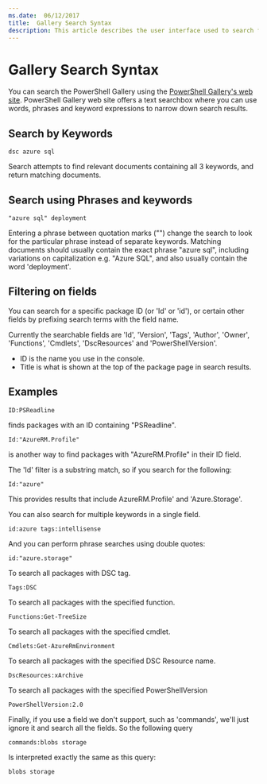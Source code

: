 ```yaml
---
ms.date:  06/12/2017
title:  Gallery Search Syntax
description: This article describes the user interface used to search for content in the PowerShell Gallery.
---
```

# Gallery Search Syntax

You can search the PowerShell Gallery using the
[PowerShell Gallery's web site](https://www.powershellgallery.com/). PowerShell Gallery web site
offers a text searchbox where you can use words, phrases and keyword expressions to narrow down
search results.

## Search by Keywords

```Syntax
dsc azure sql
```

Search attempts to find relevant documents containing all 3 keywords, and return matching documents.

## Search using Phrases and keywords

```Syntax
"azure sql" deployment
```

Entering a phrase between quotation marks ("") change the search to look for the particular phrase
instead of separate keywords. Matching documents should usually contain the exact phrase "azure
sql", including variations on capitalization e.g. "Azure SQL", and also usually contain the word
'deployment'.

## Filtering on fields

You can search for a specific package ID (or 'Id' or 'id'), or certain other fields by prefixing
search terms with the field name.

Currently the searchable fields are 'Id', 'Version', 'Tags', 'Author', 'Owner', 'Functions',
'Cmdlets', 'DscResources' and 'PowerShellVersion'.

- ID is the name you use in the console.
- Title is what is shown at the top of the package page in search results.

## Examples

```Syntax
ID:PSReadline
```

finds packages with an ID containing "PSReadline".

```Syntax
Id:"AzureRM.Profile"
```

is another way to find packages with "AzureRM.Profile" in their ID field.

The 'Id' filter is a substring match, so if you search for the following:

```Syntax
Id:"azure"
```

This provides results that include AzureRM.Profile' and 'Azure.Storage'.

You can also search for multiple keywords in a single field.

```Syntax
id:azure tags:intellisense
```

And you can perform phrase searches using double quotes:

```Syntax
id:"azure.storage"
```

To search all packages with DSC tag.

```Syntax
Tags:DSC
```

To search all packages with the specified function.

```Syntax
Functions:Get-TreeSize
```

To search all packages with the specified cmdlet.

```Syntax
Cmdlets:Get-AzureRmEnvironment
```

To search all packages with the specified DSC Resource name.

```Syntax
DscResources:xArchive
```

To search all packages with the specified PowerShellVersion

```Syntax
PowerShellVersion:2.0
```

Finally, if you use a field we don't support, such as 'commands', we'll just ignore it and search
all the fields. So the following query

```Syntax
commands:blobs storage
```

Is interpreted exactly the same as this query:

```Syntax
blobs storage
```
